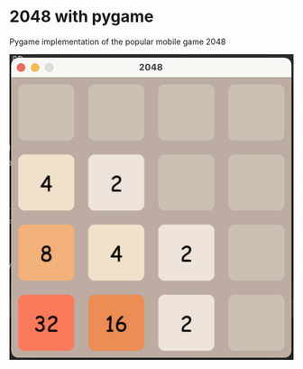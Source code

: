 # 2048 with pygame
Pygame implementation of the popular mobile game 2048

![Game screenshot](https://github.com/epizzigoni/pygame-2048/blob/master/game-screenshot.png)
